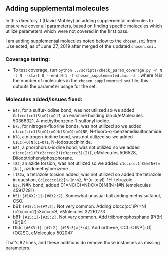 ## Adding supplemental molecules

In this directory, I (David Mobley) an adding supplemental molecules to ensure we cover all parameters, based on finding specific molecules which utilize parameters which were not covered in the first pass.

I am adding supplemental molecules noted below to the `chosen.smi` from ../selected, as of June 27, 2019 after merged of the updated `chosen.smi`..

### Coverage testing:
- To test coverage, run `python ../scripts/check_param_coverage.py -n N -t N --start 0 --end N-1 -f chosen_supplemented.smi -d .` where N is the number of molecules in the `chosen_supplemented.smi` file; this outputs the parameter usage for the set.

### Molecules added/issues fixed:
 - `b47`, for a sulfur-iodine bond, was not utilized so we added `Cc1ccc(cc1)S(=O)(=O)I`, an enamine building block/eMolecules 50366321, 4-methylbenzene-1-sulfonyl iodide.
- `b75`, for nitrogen-fluorine bonds, was not utilized so we added `c1ccc(c(c1)S(=O)(=O)N)S(=O)(=O)NF`, N-fluoro-o-benzenedisulfonamide. 
- `b78`, a nitrogen-iodine bond, was not utilized so we added `C1CC(=O)N(C1=O)I`, N-iodosuccinimide.
- `b82`, a phorphorus-iodine bond, was not utilized so we added `c1ccc(cc1)P(c2ccccc2)(c3ccccc3)(I)I`, eMolecules 506528, Diiodotriphenylphosphorane.
- `t82`, an azide torsion, was not utilized so we added `c1ccc(cc1)CN=[N+]=[N-]`, azidomethylbenzene .
- `t182a`, a tetrazole torsion added, was not utilized so added the tetrazole in question, `Cc1ccccc1c2[n-]nnn2`, 5-(o-tolyl)-1H-tetrazole.
- `b37`, N#N bond, added C1=NC(C(=N1)C(=O)N)[N+]#N (emolecules 45917281)
- `b51`: `[#16X2:1]-[#8X2:2]`. Somewhat unusual but adding methylsulfanol, CSO.
- b61: `[#15:1]=[#7:2]`. Not very common. Adding c1ccc(cc1)P(=N)(c2ccccc2)c3ccccc3, eMolecules 32261273
- b81: `[#15:1]-[#35:2]`. Not very common. Add tribromophosphane (P(Br)(Br)Br)
- t155: `[#6X3:1]-[#7:2]-[#15:3]=[*:4]`. Add orthene, CC(=O)NP(=O)(OC)SC, eMolecules 502047

That's 82 lines, and these additions do remove those instances as missing parameters. 
